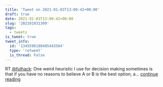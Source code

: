 ```yaml
---
title: 'Tweet on 2021-01-03T13:09:42+00:00'
draft: true
date: 2021-01-03T13:09:42+00:00
slug: '202101031309'
tags:
  - tweets
is_tweet: true
tweet_info:
  id: '1345598188485443584'
  type: 'retweet'
  is_thread: False
---
```




RT [@fulhack](https://x.com/fulhack): One weird heuristic I use for decision making sometimes is that if you have no reasons to believe A or B is the best option, a… [continue reading](https://x.com/sytelus/status/1345598188485443584)
